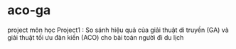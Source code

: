 # aco-ga
project môn học
Project1 : So sánh hiệu quả của giải thuật di truyền (GA) và giải thuật tối ưu đàn kiến (ACO) cho bài toán người đi du lịch 
